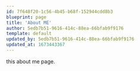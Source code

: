 ```yaml
---
id: 7f648f20-1c56-4b45-b68f-152944cdd8b3
blueprint: page
title: 'About ME'
author: 5edb7b51-9616-414c-88ea-66bfab9f9176
template: default
updated_by: 5edb7b51-9616-414c-88ea-66bfab9f9176
updated_at: 1673443367
---
```

this about me page.